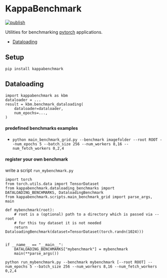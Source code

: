 # KappaBenchmark

[![publish](https://github.com/BenediktAlkin/KappaBenchmark/actions/workflows/publish.yaml/badge.svg)](https://github.com/BenediktAlkin/KappaBenchmark/actions/workflows/publish.yaml)

Utilities for benchmarking [pytorch](https://pytorch.org/) applications.

- [Dataloading](https://github.com/BenediktAlkin/KappaBenchmark#dataloading)

## Setup
`pip install kappabenchmark`

## Dataloading

```
import kappabenchmark as kbm
dataloader = ...
result = kbm.benchmark_dataloading(
    dataloader=dataloader,
    num_epochs=...,
)
```

#### predefined benchmarks examples
- `python main_benchmark_grid.py --benchmark imagefolder --root ROOT --num_epochs 5 --batch_size 256 --num_workers 8,16 --num_fetch_workers 0,2,4`

#### register your own benchmark
write a script `run_mybenchmark.py`
```
import torch
from torch.utils.data import TensorDataset
from kappabenchmark.dataloading_benchmarks import DATALOADING_BENCHMARKS, DataloadingBenchmark
from kappabenchmark.scripts.main_benchmark_grid import parse_args, main

def mybenchmark(root):
    # root is a (optional) path to a directory which is passed via --root
    # for this toy dataset it is not needed
    return DataloadingBenchmark(dataset=TensorDataset(torch.randn(1024)))


if __name__ == "__main__":
    DATALOADING_BENCHMARKS["mybenchmark"] = mybenchmark
    main(**parse_args())
```
`python run_mybenchmark.py --benchmark mybenchmark [--root ROOT] --num_epochs 5 --batch_size 256 --num_workers 8,16 --num_fetch_workers 0,2,4`
